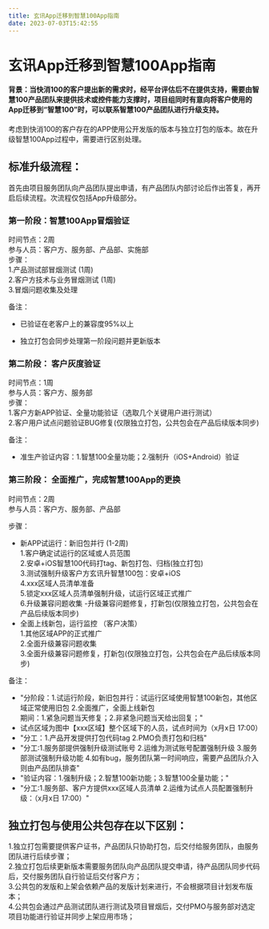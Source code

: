 ```yaml
---
title: 玄讯App迁移到智慧100App指南
date: 2023-07-03T15:42:55
---
```


# 玄讯App迁移到智慧100App指南

#### 背景：当快消100的客户提出新的需求时，经平台评估后不在提供支持，需要由智慧100产品团队来提供技术或控件能力支撑时，项目组同时有意向将客户使用的App迁移到“智慧100”时，可以联系智慧100产品团队进行升级支持。

考虑到快消100的客户存在的APP使用公开发版的版本与独立打包的版本。故在升级智慧100App过程中，需要进行区别处理。

## 标准升级流程：

首先由项目服务团队向产品团队提出申请，有产品团队内部讨论后作出答复，再开启后续流程。次流程仅包括App升级部分。

### 第一阶段：智慧100App冒烟验证

时间节点：2周  
参与人员：客户方、服务部、产品部、实施部  
步骤：  
1.产品测试部冒烟测试 (1周)  
2.客户方技术与业务冒烟测试 (1周)  
3.冒烟问题收集及处理

备注：

* 已验证在老客户上的兼容度95%以上

* 独立打包会同步处理第一阶段问题并更新版本

### 第二阶段： 客户灰度验证

  时间节点：1周  
参与人员：客户方、服务部  
步骤：  
1.客户方新APP验证、全量功能验证（选取几个关键用户进行测试）  
2.客户用户试点问题验证BUG修复(仅限独立打包，公共包会在产品后续版本同步)

备注：

* 准生产验证内容：1.智慧100全量功能；2.强制升（iOS+Android）验证

### 第三阶段： 全面推广，完成智慧100App的更换

  时间节点：2周  
参与人员：客户方、服务部、产品部

  步骤：

  * 新APP试运行：新旧包并行 (1-2周)  
    1.客户确定试运行的区域或人员范围  
    2.安卓+iOS智慧100代码打tag、新包打包、归档(独立打包)  
    3.测试强制升级客户方玄讯升智慧100包：安卓+iOS  
    4.xxx区域人员清单准备  
    5.锁定xxx区域人员清单强制升级，试运行区域正式推广  
    6.升级兼容问题收集 -升级兼容问题修复，打新包(仅限独立打包，公共包会在产品后续版本同步)
* 全面上线新包，运行监控 （客户决策）  
  1.其他区域APP的正式推广  
  2.全面升级兼容问题收集  
  3.全面升级兼容问题修复，打新包(仅限独立打包，公共包会在产品后续版本同步)

备注：

* "分阶段：1.试运行阶段，新旧包并行：试运行区域使用智慧100新包，其他区域正常使用旧包 2.全面推广，全面上线新包  
  期间：1.紧急问题当天修复；2.非紧急问题当天给出回复；"
* 试点区域为图中【xxx区域】整个区域下的人员，试点时间为（x月x日 17:00）
* "分工：1.产品开发提供打包代码tag 2.PMO负责打包和归档"
* "分工:1.服务部提供强制升级测试账号 2.运维为测试账号配置强制升级 3.服务部测试强制升级功能 4.如有bug，服务团队第一时间响应，需要产品团队介入则由产品团队排查"
* "验证内容：1.强制升级；2.智慧100新功能；3.智慧100全量功能；"
* "分工:1.服务部、客户方提供xxx区域人员清单 2.运维为试点人员配置强制升级：（x月x日 17:00）"

## 独立打包与使用公共包存在以下区别：

1.独立打包需要提供客户证书，产品团队只协助打包，后交付给服务团队，由服务团队进行后续步骤；  
2.独立打包后续更新版本需要服务团队向产品团队提交申请，待产品团队同步代码后，交付服务团队自行验证后交付客户方；  
3.公共包的发版和上架会依赖产品的发版计划来进行，不会根据项目计划发布版本；  
4.公共包会通过产品测试团队进行测试及项目冒烟后，交付PMO与服务部对选定项目功能进行验证并同步上架应用市场；